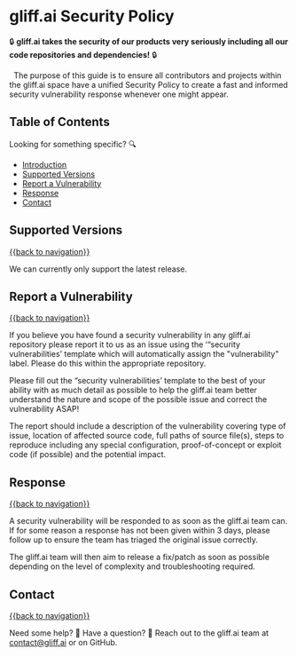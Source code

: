 # gliff.ai Security Policy

🔒 **gliff.ai takes the security of our products very seriously including all our code repositories and dependencies!** 🔒

&nbsp; 
The purpose of this guide is to ensure all contributors and projects within the gliff.ai space have a unified Security Policy to create a fast and informed security vulnerability response whenever one might appear.

## Table of Contents

Looking for something specific? 🔍

- [Introduction](#gliffai-security-policy)
- [Supported Versions](#supported-versions)
- [Report a Vulnerability](#report-a-vulnerability)
- [Response](#response)
- [Contact](#contact)

## Supported Versions

[{{back to navigation}}](#table-of-contents)

We can currently only support the latest release.

## Report a Vulnerability

[{{back to navigation}}](#table-of-contents)

If you believe you have found a security vulnerability in any gliff.ai repository please report it to us as an issue using the ‘“security vulnerabilities’ template which will automatically assign the "vulnerability" label. Please do this within the appropriate repository.

Please fill out the “security vulnerabilities’ template to the best of your ability with as much detail as possible to help the gliff.ai team better understand the nature and scope of the possible issue and correct the vulnerability ASAP!

The report should include a description of the vulnerability covering type of issue, location of affected source code, full paths of source file(s), steps to reproduce including any special configuration, proof-of-concept or exploit code (if possible) and the potential impact.

## Response

[{{back to navigation}}](#table-of-contents)

A security vulnerability will be responded to as soon as the gliff.ai team can. If for some reason a response has not been given within 3 days, please follow up to ensure the team has triaged the original issue correctly.

The gliff.ai team will then aim to release a fix/patch as soon as possible depending on the level of complexity and troubleshooting required.

## Contact

[{{back to navigation}}](#table-of-contents)

Need some help? 🤔 Have a question? 🧠
Reach out to the gliff.ai team at [contact@gliff.ai](mailto:contact@gliff.ai) or on GitHub.
